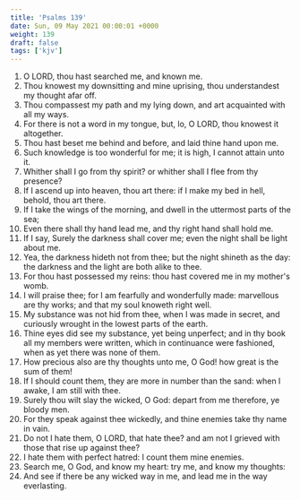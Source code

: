 ```yaml
---
title: 'Psalms 139'
date: Sun, 09 May 2021 00:00:01 +0000
weight: 139
draft: false
tags: ['kjv'] 
---
```


1. O LORD, thou hast searched me, and known me.
2. Thou knowest my downsitting and mine uprising, thou understandest my thought afar off.
3. Thou compassest my path and my lying down, and art acquainted with all my ways.
4. For there is not a word in my tongue, but, lo, O LORD, thou knowest it altogether.
5. Thou hast beset me behind and before, and laid thine hand upon me.
6. Such knowledge is too wonderful for me; it is high, I cannot attain unto it.
7. Whither shall I go from thy spirit? or whither shall I flee from thy presence?
8. If I ascend up into heaven, thou art there: if I make my bed in hell, behold, thou art there.
9. If I take the wings of the morning, and dwell in the uttermost parts of the sea;
10. Even there shall thy hand lead me, and thy right hand shall hold me.
11. If I say, Surely the darkness shall cover me; even the night shall be light about me.
12. Yea, the darkness hideth not from thee; but the night shineth as the day: the darkness and the light are both alike to thee.
13. For thou hast possessed my reins: thou hast covered me in my mother's womb.
14. I will praise thee; for I am fearfully and wonderfully made: marvellous are thy works; and that my soul knoweth right well.
15. My substance was not hid from thee, when I was made in secret, and curiously wrought in the lowest parts of the earth.
16. Thine eyes did see my substance, yet being unperfect; and in thy book all my members were written, which in continuance were fashioned, when as yet there was none of them.
17. How precious also are thy thoughts unto me, O God! how great is the sum of them!
18. If I should count them, they are more in number than the sand: when I awake, I am still with thee.
19. Surely thou wilt slay the wicked, O God: depart from me therefore, ye bloody men.
20. For they speak against thee wickedly, and thine enemies take thy name in vain.
21. Do not I hate them, O LORD, that hate thee? and am not I grieved with those that rise up against thee?
22. I hate them with perfect hatred: I count them mine enemies.
23. Search me, O God, and know my heart: try me, and know my thoughts:
24. And see if there be any wicked way in me, and lead me in the way everlasting.
